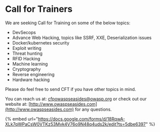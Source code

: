 # Call for Trainers

We are seeking Call for Training on some of the below topics: 

* DevSecops
*  Advance Web Hacking, topics like SSRF, XXE, Deserialization issues
* Docker/kubernetes security 
* Exploit writing
* Threat hunting
* RFID Hacking
* Machine learning
* Cryptography
* Reverse engineering
* Hardware hacking 

Please do feel free to send CFT if you have other topics in mind.

You can reach us at: cfpowaspseasides@owasp.org or check out our website at: [http://www.owaspseasides.com](http://www.owaspseasides.com) for any questions. 

{% embed url="https://docs.google.com/forms/d/18RqwA-XLk7qWPaCsW0VTKz53Mvk4V76o9N48q4uds2k/edit?ts=5dbe6397" %}



